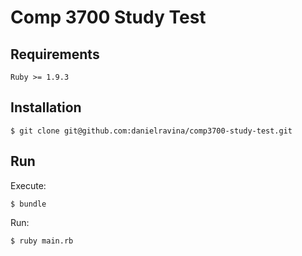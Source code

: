 # Comp 3700 Study Test

## Requirements

	Ruby >= 1.9.3
## Installation

	$ git clone git@github.com:danielravina/comp3700-study-test.git

## Run

Execute:

  	$ bundle

Run:

	$ ruby main.rb

